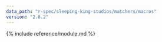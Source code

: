 ```yaml
---
data_path: "r-spec/sleeping-king-studios/matchers/macros"
version: "2.8.2"
---
```


{% include reference/module.md %}
